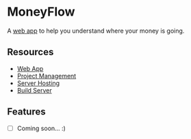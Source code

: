 # MoneyFlow

A [web app](https://moneyflow.azurewebsites.net/) to help you understand where your money is going.

## Resources

- [Web App](https://moneyflow.azurewebsites.net/)
- [Project Management](https://github.com/bentefay/MoneyFlow/projects/1)
- [Server Hosting](https://portal.azure.com)
- [Build Server](https://btefay.visualstudio.com/MoneyFlow/_build)

## Features

- [ ] Coming soon... :)